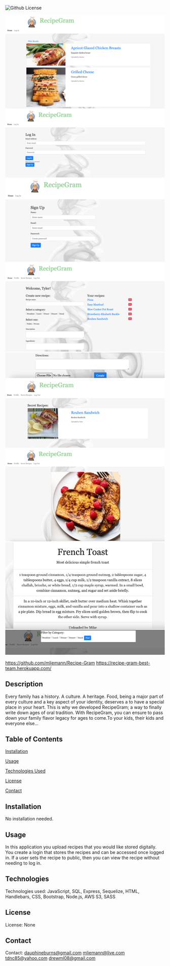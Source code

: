 
![Github License](https://img.shields.io/badge/license-none-blue.svg)

<img src="Assets/four.png">
<img src="Assets/five.png">
<img src="Assets/six.png">
<img src="Assets/seven.png">
<img src="Assets/eight.png">
<img src="Assets/nine.png">
<img src="Assets/ten.png">
<img src="Assets/eleven.png">
<img src="Assets/twelve.png">

https://github.com/mliemann/Recipe-Gram
https://recipe-gram-best-team.herokuapp.com/


## Description
Every family has a history. A culture. A heritage. Food, being a major part of every culture and a key aspect of your identity, deserves a to have a special place in your heart. This is why we developed RecipeGram; a way to finally write down ages of oral tradition. With RecipeGram, you can ensure to pass down your family flavor legacy for ages to come.To your kids, their kids and everyone else… 

## Table of Contents
[Installation](#installation)

[Usage](#usage)

[Technologies Used](#technologies)

[License](#license)

[Contact](#contact)

## Installation
No installation needed.

## Usage
In this application you upload recipes that you would like stored digitally. You create a login that stores the recipes and can be accessed once logged in. If a user sets the recipe to public, then you can view the recipe without needing to log in.

## Technologies
Technologies used: JavaScript, SQL, Express, Sequelize, HTML, Handlebars, CSS, Bootstrap, Node.js, AWS S3, SASS

## License
License: None

## Contact
Contact: 
dauphineburns@gmail.com
mliemann@live.com
tdnc85@yahoo.com
drewml08@gmail.com
